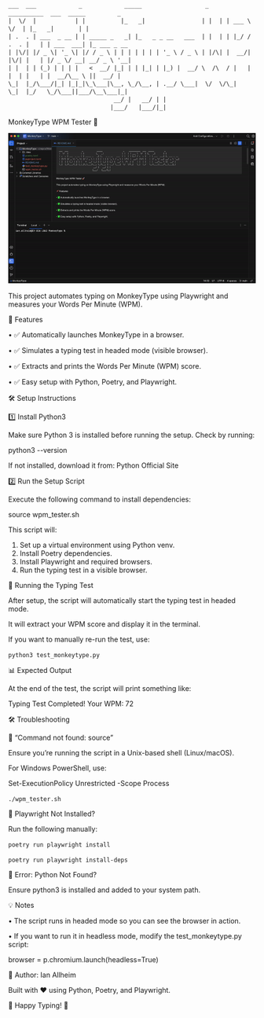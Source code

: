 ```
___  ___            _            _____                  _    __________  ___  _____         _             
|  \/  |           | |          |_   _|                | |  | | ___ \  \/  | |_   _|       | |            
| .  . | ___  _ __ | | _____ _   _| |_   _ _ __   ___  | |  | | |_/ / .  . |   | | ___  ___| |_ ___ _ __  
| |\/| |/ _ \| '_ \| |/ / _ \ | | | | | | | '_ \ / _ \ | |/\| |  __/| |\/| |   | |/ _ \/ __| __/ _ \ '__| 
| |  | | (_) | | | |   <  __/ |_| | | |_| | |_) |  __/ \  /\  / |   | |  | |   | |  __/\__ \ ||  __/ |    
\_|  |_/\___/|_| |_|_|\_\___|\__, \_/\__, | .__/ \___|  \/  \/\_|   \_|  |_/   \_/\___||___/\__\___|_|    
                              __/ |   __/ | |                                                             
                             |___/   |___/|_|                                                             
```

MonkeyType WPM Tester 🚀

![](typergif.gif)

This project automates typing on MonkeyType using Playwright and measures your Words Per Minute (WPM).

📌 Features

•	✅ Automatically launches MonkeyType in a browser.

•	✅ Simulates a typing test in headed mode (visible browser).

•	✅ Extracts and prints the Words Per Minute (WPM) score.

•	✅ Easy setup with Python, Poetry, and Playwright.

🛠️ Setup Instructions

1️⃣ Install Python3

Make sure Python 3 is installed before running the setup.
Check by running:

python3 --version

If not installed, download it from: Python Official Site

2️⃣ Run the Setup Script

Execute the following command to install dependencies:

source wpm_tester.sh

This script will:
1.	Set up a virtual environment using Python venv.
2.	Install Poetry dependencies.
3.	Install Playwright and required browsers.
4.	Run the typing test in a visible browser.

🚀 Running the Typing Test

After setup, the script will automatically start the typing test in headed mode.

It will extract your WPM score and display it in the terminal.

If you want to manually re-run the test, use:

`python3 test_monkeytype.py`

📊 Expected Output

At the end of the test, the script will print something like:

Typing Test Completed!
Your WPM: 72

🛠 Troubleshooting

🔹 “Command not found: source”

Ensure you’re running the script in a Unix-based shell (Linux/macOS).

For Windows PowerShell, use:

Set-ExecutionPolicy Unrestricted -Scope Process

`./wpm_tester.sh`

🔹 Playwright Not Installed?

Run the following manually:

`poetry run playwright install`

`poetry run playwright install-deps`

🔹 Error: Python Not Found?

Ensure python3 is installed and added to your system path.

💡 Notes

•	The script runs in headed mode so you can see the browser in action.

•	If you want to run it in headless mode, modify the test_monkeytype.py script:

browser = p.chromium.launch(headless=True)

📝 Author: Ian Allheim

Built with ❤️ using Python, Poetry, and Playwright.

🚀 Happy Typing! 🚀